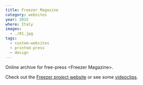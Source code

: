 ```yaml
---
title: Freezer Magazine
category: websites
year: 2015
where: Italy
images:
  - ./01.jpg
tags:
  - custom-websites
  - printed-press
  - design
---
```


Online archive for free-press &lt;Freezer Magazine&gt;.

Check out the [Freezer project website](https://freezer.junglestar.org) or see some [videoclips](https://www.youtube.com/playlist?list=PL_JCGUf7lroma7WLAJKy1uShs0NSNN6Mp).
